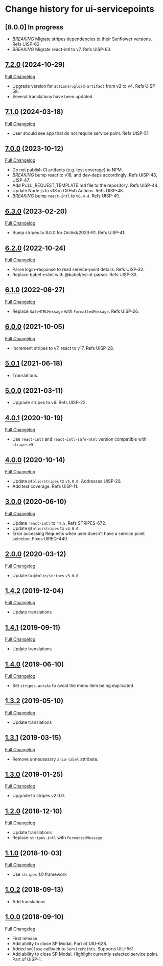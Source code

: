 # Change history for ui-servicepoints

## [8.0.0] In progress

* *BREAKING* Migrate stripes dependencies to their Sunflower versions. Refs UISP-62.
* *BREAKING* Migrate react-intl to v7. Refs UISP-63.

## [7.2.0](https://github.com/folio-org/ui-servicepoints/tree/v7.2.0) (2024-10-29)
[Full Changelog](https://github.com/folio-org/ui-servicepoints/compare/v7.1.0...v7.2.0)

* Upgrade version for `actions/upload-artifact` from v2 to v4. Refs UISP-59.
* Several translations have been updated.

## [7.1.0](https://github.com/folio-org/ui-servicepoints/tree/v7.1.0) (2024-03-18)
[Full Changelog](https://github.com/folio-org/ui-servicepoints/compare/v7.0.0...v7.1.0)

* User should see app that do not require service point. Refs UISP-51.

## [7.0.0](https://github.com/folio-org/ui-servicepoints/tree/v7.0.0) (2023-10-12)
[Full Changelog](https://github.com/folio-org/ui-servicepoints/compare/v6.3.0...v7.0.0)

* Do not publish CI artifacts (e.g. test coverage) to NPM.
* *BREAKING* bump react to v18, and dev-deps accordingly. Refs UISP-46, UISP-47.
* Add PULL_REQUEST_TEMPLATE.md file to the repository. Refs UISP-44.
* Update Node.js to v18 in GitHub Actions. Refs UISP-48.
* *BREAKING* bump `react-intl` to `v6.4.4`. Refs UISP-49.

## [6.3.0](https://github.com/folio-org/ui-servicepoints/tree/v6.3.0) (2023-02-20)
[Full Changelog](https://github.com/folio-org/ui-servicepoints/compare/v6.2.0...v6.3.0)

* Bump stripes to 8.0.0 for Orchid/2023-R1. Refs UISP-41.

## [6.2.0](https://github.com/folio-org/ui-servicepoints/tree/v6.2.0) (2022-10-24)
[Full Changelog](https://github.com/folio-org/ui-servicepoints/compare/v6.1.0...v6.2.0)

* Parse login-response to read service-point details. Refs UISP-32.
* Replace babel-eslint with @babel/eslint-parser. Refs UISP-33.

## [6.1.0](https://github.com/folio-org/ui-servicepoints/tree/v6.1.0) (2022-06-27)
[Full Changelog](https://github.com/folio-org/ui-servicepoints/compare/v6.0.0...v6.1.0)

* Replace `SafeHTMLMessage` with `FormattedMessage`. Refs UISP-26.

## [6.0.0](https://github.com/folio-org/ui-servicepoints/tree/v6.0.0) (2021-10-05)
[Full Changelog](https://github.com/folio-org/ui-servicepoints/compare/v5.0.1...v6.0.0)

* Increment stripes to v7, react to v17. Refs UISP-28.

## [5.0.1](https://github.com/folio-org/ui-servicepoints/tree/v5.0.1) (2021-06-18)

* Translations.

## [5.0.0](https://github.com/folio-org/ui-servicepoints/tree/v5.0.0) (2021-03-11)

* Upgrade stripes to v6. Refs UISP-22.

## [4.0.1](https://github.com/folio-org/ui-servicepoints/tree/v4.0.1) (2020-10-19)
[Full Changelog](https://github.com/folio-org/ui-servicepoints/compare/v4.0.0...v4.0.1)

* Use `react-intl` and `react-intl-safe-html` version compatible with `stripes` `v5`.

## [4.0.0](https://github.com/folio-org/ui-servicepoints/tree/v4.0.0) (2020-10-14)
[Full Changelog](https://github.com/folio-org/ui-servicepoints/compare/v3.0.0...v4.0.0)

* Update `@folio/stripes` to `v5.0.0`. Addresses UISP-20.
* Add test coverage. Refs UISP-11.

## [3.0.0](https://github.com/folio-org/ui-servicepoints/tree/v3.0.0) (2020-06-10)
[Full Changelog](https://github.com/folio-org/ui-servicepoints/compare/v2.0.0...v3.0.0)

* Update `react-intl` to `^4.5`. Refs STRIPES-672.
* Update `@folio/stripes` to `v4.0.0`.
* Error accessing Requests when user doesn't have a service point selected.  Fixes UIREQ-440.

## [2.0.0](https://github.com/folio-org/ui-servicepoints/tree/v2.0.0) (2020-03-12)
[Full Changelog](https://github.com/folio-org/ui-servicepoints/compare/v1.4.2...v2.0.0)

* Update to `@folio/stripes` `v3.0.0`.

## [1.4.2](https://github.com/folio-org/ui-servicepoints/tree/v1.4.2) (2019-12-04)
[Full Changelog](https://github.com/folio-org/ui-servicepoints/compare/v1.4.1...v1.4.2)

* Update translations

## [1.4.1](https://github.com/folio-org/ui-servicepoints/tree/v1.4.1) (2019-09-11)
[Full Changelog](https://github.com/folio-org/ui-servicepoints/compare/v1.4.0...v1.4.1)

* Update translations

## [1.4.0](https://github.com/folio-org/ui-servicepoints/tree/v1.4.0) (2019-06-10)
[Full Changelog](https://github.com/folio-org/ui-servicepoints/compare/v1.3.2...v1.4.0)

* Set `stripes.actsAs` to avoid the menu item being duplicated.

## [1.3.2](https://github.com/folio-org/ui-servicepoints/tree/v1.3.2) (2019-05-10)
[Full Changelog](https://github.com/folio-org/ui-servicepoints/compare/v1.3.1...v1.3.2)

* Update translations

## [1.3.1](https://github.com/folio-org/ui-servicepoints/tree/v1.3.1) (2019-03-15)
[Full Changelog](https://github.com/folio-org/ui-servicepoints/compare/v1.3.0...v1.3.1)

* Remove unnecessary `aria-label` attribute.

## [1.3.0](https://github.com/folio-org/ui-servicepoints/tree/v1.3.0) (2019-01-25)
[Full Changelog](https://github.com/folio-org/ui-servicepoints/compare/v1.2.0...v1.3.0)

* Upgrade to stripes v2.0.0.

## [1.2.0](https://github.com/folio-org/ui-servicepoints/tree/v1.2.0) (2018-12-10)
[Full Changelog](https://github.com/folio-org/ui-servicepoints/compare/v1.1.0...v1.2.0)

* Update translations
* Replace `stripes.intl` with `FormattedMessage`

## [1.1.0](https://github.com/folio-org/ui-servicepoints/tree/v1.1.0) (2018-10-03)
[Full Changelog](https://github.com/folio-org/ui-servicepoints/compare/v1.0.0...v1.1.0)

* Use `stripes` 1.0 framework

## [1.0.2](https://github.com/folio-org/ui-servicepoints/tree/v1.0.2) (2018-09-13)

* Add translations

## [1.0.0](https://github.com/folio-org/ui-servicepoints/tree/v1.0.0) (2018-09-10)
[Full Changelog](https://github.com/folio-org/ui-servicepoints/compare/v1.0.0...v1.0.0)

* First release.
* Add ability to close SP Modal. Part of UIU-628.
* Added `onClose` callback to `ServicePoints`. Supports UIU-551.
* Add ability to close SP Modal. Highlight currently selected service point. Part of UISP-1.
